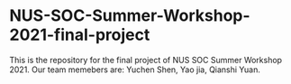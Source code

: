 # NUS-SOC-Summer-Workshop-2021-final-project
This is the repository for the final project of NUS SOC Summer Workshop 2021.
Our team memebers are: Yuchen Shen, Yao jia, Qianshi Yuan.
